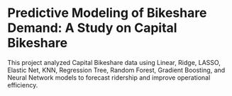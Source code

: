 # Predictive Modeling of Bikeshare Demand: A Study on Capital Bikeshare
This project analyzed Capital Bikeshare data using Linear, Ridge, LASSO, Elastic Net, KNN, Regression Tree, Random Forest, Gradient Boosting, and Neural Network models to forecast ridership and improve operational efficiency.
